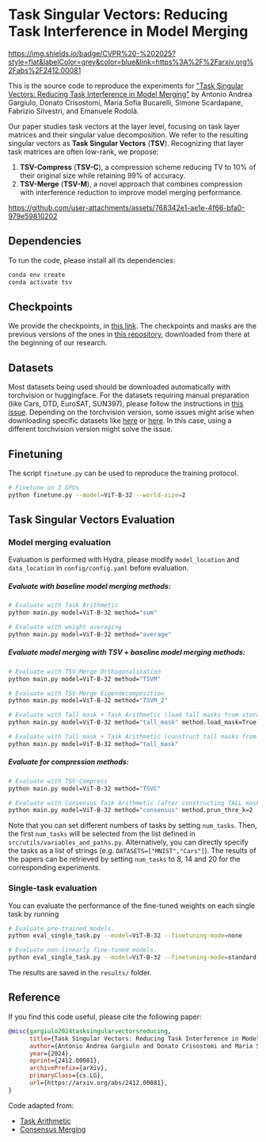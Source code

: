 # Task Singular Vectors: Reducing Task Interference in Model Merging

https://img.shields.io/badge/CVPR%20-%202025?style=flat&labelColor=grey&color=blue&link=https%3A%2F%2Farxiv.org%2Fabs%2F2412.00081


This is the source code to reproduce the experiments for ["Task Singular Vectors: Reducing Task Interference in Model Merging"](https://arxiv.org/abs/2412.00081) by Antonio Andrea Gargiulo, Donato Crisostomi, Maria Sofia Bucarelli, Simone Scardapane, Fabrizio Silvestri, and Emanuele Rodolà.

Our paper studies task vectors at the layer level, focusing on task layer matrices and their singular value decomposition. We refer to the resulting singular vectors as **Task Singular Vectors** (**TSV**). Recognizing that layer task matrices are often low-rank, we propose:
1) **TSV-Compress** (**TSV-C**), a compression scheme reducing TV to 10\% of their original size while retaining 99\% of accuracy. 
2) **TSV-Merge** (**TSV-M**), a novel approach that combines compression with interference reduction to improve model merging performance.

https://github.com/user-attachments/assets/768342e1-ae1e-4f66-bfa0-979e59810202

## Dependencies

To run the code, please install all its dependencies:
```sh
conda env create
conda activate tsv
```

## Checkpoints
We provide the checkpoints, in [this link](https://drive.google.com/drive/folders/1UEM1Thcz1c7dc1nji1i5uTN53Kf6G3-e?usp=sharing). The checkpoints and masks are the previous versions of the ones in [this repository](https://github.com/nik-dim/tall_masks), downloaded from there at the beginning of our research. 

## Datasets
Most datasets being used should be downloaded automatically with torchvision or huggingface. For the datasets requiring manual preparation (like Cars, DTD, EuroSAT, SUN397), please follow the instructions in [this issue](https://github.com/mlfoundations/task_vectors/issues/1). Depending on the torchvision version, some issues might arise when downloading specific datasets like [here](https://github.com/basveeling/pcam/issues/4) or [here](https://github.com/pytorch/vision/issues/5662). In this case, using a different torchvision version might solve the issue. 

## Finetuning
The script `finetune.py` can be used to reproduce the training protocol.
```sh 
# Finetune on 2 GPUs
python finetune.py --model=ViT-B-32 --world-size=2 
```

## Task Singular Vectors Evaluation

### Model merging evaluation

Evaluation is performed with Hydra, please modify `model_location` and `data_location` in `config/config.yaml` before evaluation. 

##### Evaluate with baseline model merging methods:
```bash
# Evaluate with Task Arithmetic
python main.py model=ViT-B-32 method="sum" 

# Evaluate with weight averaging
python main.py model=ViT-B-32 method="average"
```

##### Evaluate model merging with TSV + baseline model merging methods:
```bash
# Evaluate with TSV-Merge Orthogonalization
python main.py model=ViT-B-32 method="TSVM"

# Evaluate with TSV-Merge Eigendecomposition
python main.py model=ViT-B-32 method="TSVM_2"

# Evaluate with Tall mask + Task Arithmetic (load tall masks from storage)
python main.py model=ViT-B-32 method="tall_mask" method.load_mask=True

# Evaluate with Tall mask + Task Arithmetic (construct tall masks from scratch)
python main.py model=ViT-B-32 method="tall_mask"
```

##### Evaluate for compression methods:
``` bash
# Evaluate with TSV-Compress
python main.py model=ViT-B-32 method="TSVC"

# Evaluate with Consensus Task Arithmetic (after constructing TALL masks)
python main.py model=ViT-B-32 method="consensus" method.prun_thre_k=2
```

Note that you can set different numbers of tasks by setting `num_tasks`. Then, the first `num_tasks` will be selected from the list defined in `src/utils/variables_and_paths.py`. Alternatively, you can directly specify the tasks as a list of strings (e.g. `DATASETS=["MNIST","Cars"]`). The results of the papers can be retrieved by setting `num_tasks` to 8, 14 and 20 for the corresponding experiments.

### Single-task evaluation
You can evaluate the performance of the fine-tuned weights on each single task by running
```sh 
# Evaluate pre-trained models.
python eval_single_task.py --model=ViT-B-32 --finetuning-mode=none

# Evaluate non-linearly fine-tuned models.
python eval_single_task.py --model=ViT-B-32 --finetuning-mode=standard
```

The results are saved in the `results/` folder. 

## Reference
If you find this code useful, please cite the following paper:
```bibtex
@misc{gargiulo2024tasksingularvectorsreducing,
      title={Task Singular Vectors: Reducing Task Interference in Model Merging}, 
      author={Antonio Andrea Gargiulo and Donato Crisostomi and Maria Sofia Bucarelli and Simone Scardapane and Fabrizio Silvestri and Emanuele Rodolà},
      year={2024},
      eprint={2412.00081},
      archivePrefix={arXiv},
      primaryClass={cs.LG},
      url={https://arxiv.org/abs/2412.00081}, 
}
```
Code adapted from:
- [Task Arithmetic](https://github.com/mlfoundations/task_vectors)
- [Consensus Merging](https://github.com/nik-dim/tall_masks)

